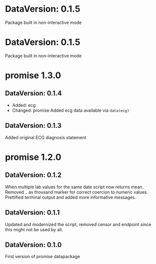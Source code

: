 DataVersion: 0.1.5
=======================
Package built in non-interactive mode

DataVersion: 0.1.5
=======================
Package built in non-interactive mode

# promise 1.3.0

## DataVersion: 0.1.4

* Added: ecg
* Changed: promise
Added ecg data available via `data(ecg)`

## DataVersion: 0.1.3

Added original ECG diagnosis statement

# promise 1.2.0

## DataVersion: 0.1.2

When multiple lab values for the same date script now returns mean. 
Removed `,` as thousand marker for correct coercion to numeric values.
Prettified terminal output and added more informative messages.

## DataVersion: 0.1.1

Updated and modernized the script, removed censor and endpoint since this might not be used by all.

## DataVersion: 0.1.0

First version of promise datapackage

